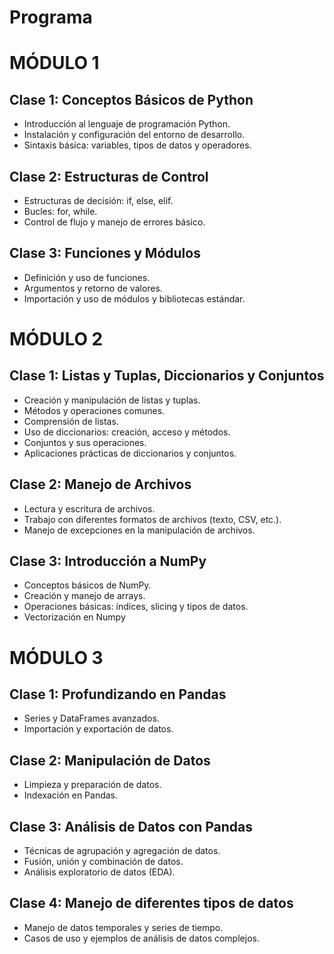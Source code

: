 # Programa
# MÓDULO 1

## Clase 1: Conceptos Básicos de Python

- Introducción al lenguaje de programación Python.
- Instalación y configuración del entorno de desarrollo.
- Sintaxis básica: variables, tipos de datos y operadores.

## Clase 2: Estructuras de Control

- Estructuras de decisión: if, else, elif.
- Bucles: for, while.
- Control de flujo y manejo de errores básico.

## Clase 3: Funciones y Módulos

- Definición y uso de funciones.
- Argumentos y retorno de valores.
- Importación y uso de módulos y bibliotecas estándar.

# MÓDULO 2

## Clase 1: Listas y Tuplas, Diccionarios y Conjuntos

- Creación y manipulación de listas y tuplas.
- Métodos y operaciones comunes.
- Comprensión de listas.
- Uso de diccionarios: creación, acceso y métodos.
- Conjuntos y sus operaciones.
- Aplicaciones prácticas de diccionarios y conjuntos.

## Clase 2: Manejo de Archivos

- Lectura y escritura de archivos.
- Trabajo con diferentes formatos de archivos (texto, CSV, etc.).
- Manejo de excepciones en la manipulación de archivos.

## Clase 3: Introducción a NumPy

- Conceptos básicos de NumPy.
- Creación y manejo de arrays.
- Operaciones básicas: índices, slicing y tipos de datos.
- Vectorización en Numpy

# MÓDULO 3

## Clase 1: Profundizando en Pandas

- Series y DataFrames avanzados.
- Importación y exportación de datos.

## Clase 2: Manipulación de Datos

- Limpieza y preparación de datos.
- Indexación en Pandas.

## Clase 3: Análisis de Datos con Pandas

- Técnicas de agrupación y agregación de datos.
- Fusión, unión y combinación de datos.
- Análisis exploratorio de datos (EDA).

## Clase 4: Manejo de diferentes tipos de datos

- Manejo de datos temporales y series de tiempo.
- Casos de uso y ejemplos de análisis de datos complejos.

